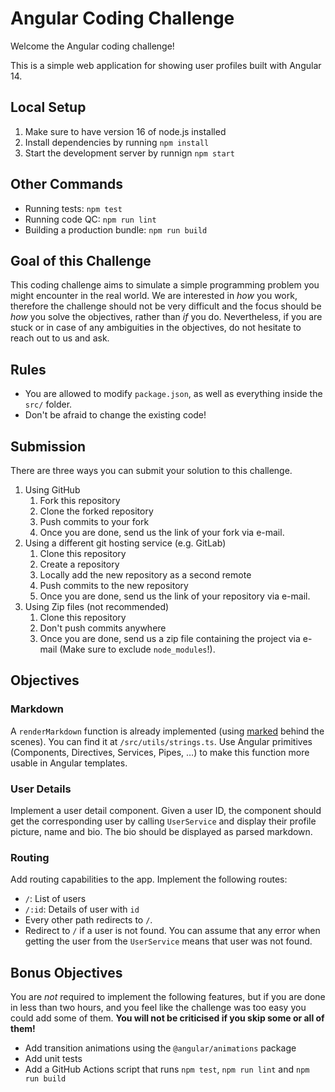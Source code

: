 # Angular Coding Challenge

Welcome the Angular coding challenge!

This is a simple web application for showing user profiles built with Angular 14.

## Local Setup

1. Make sure to have version 16 of node.js installed
2. Install dependencies by running `npm install`
3. Start the development server by runnign `npm start`

## Other Commands

- Running tests: `npm test`
- Running code QC: `npm run lint`
- Building a production bundle: `npm run build`

## Goal of this Challenge

This coding challenge aims to simulate a simple programming problem you might encounter in the real world.
We are interested in *how* you work, therefore the challenge should not be very difficult and the focus should be *how*
you solve the objectives, rather than *if* you do.
Nevertheless, if you are stuck or in case of any ambiguities in the objectives, do not hesitate to reach out to us and
ask.

## Rules

- You are allowed to modify `package.json`, as well as everything inside the `src/` folder.
- Don't be afraid to change the existing code!

## Submission

There are three ways you can submit your solution to this challenge.
1. Using GitHub
   1. Fork this repository
   2. Clone the forked repository
   3. Push commits to your fork
   4. Once you are done, send us the link of your fork via e-mail.
2. Using a different git hosting service (e.g. GitLab)
   1. Clone this repository
   2. Create a repository
   3. Locally add the new repository as a second remote
   4. Push commits to the new repository
   5. Once you are done, send us the link of your repository via e-mail.
3. Using Zip files (not recommended)
   1. Clone this repository
   2. Don't push commits anywhere
   3. Once you are done, send us a zip file containing the project via e-mail (Make sure to exclude `node_modules`!).

## Objectives

### Markdown

A `renderMarkdown` function is already implemented (using [marked](https://marked.js.org/) behind the scenes).
You can find it at `/src/utils/strings.ts`.
Use Angular primitives (Components, Directives, Services, Pipes, …) to make this function more usable in Angular
templates.

### User Details

Implement a user detail component.
Given a user ID, the component should get the corresponding user by calling `UserService` and display their profile
picture, name and bio.
The bio should be displayed as parsed markdown.

### Routing

Add routing capabilities to the app. Implement the following routes:

- `/`: List of users
- `/:id`: Details of user with `id`
- Every other path redirects to `/`.
- Redirect to `/` if a user is not found.
  You can assume that any error when getting the user from the `UserService` means that user was not found.

## Bonus Objectives

You are *not* required to implement the following features, but if you are done in less than two hours, and you feel
like the challenge was too easy you could add some of them.
**You will not be criticised if you skip some or all of them!**

- Add transition animations using the `@angular/animations` package
- Add unit tests
- Add a GitHub Actions script that runs `npm test`, `npm run lint` and `npm run build`
